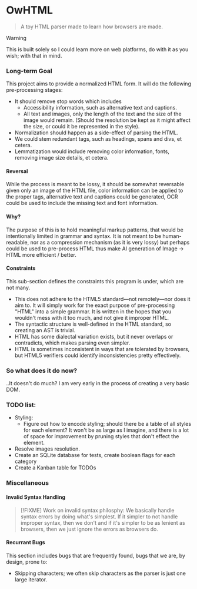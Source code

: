 # OwHTML
> A toy HTML parser made to learn how browsers are made.

> [!WARNING]
> This is built solely so I could learn more on web platforms, do with it as you wish; with that in mind.

### Long-term Goal

This project aims to provide a normalized HTML form. It will do the following pre-processing stages:
- It should remove stop words which includes
  - Accessibility information, such as alternative text and captions.
  - All text and images, only the length of the text and the size of the image would remain. (Should the resolution be kept as it might affect the size, or could it be represented in the style).
- Normalization should happen as a side-effect of parsing the HTML.
- We could stem redundant tags, such as headings, spans and divs, et cetera.
- Lemmatization would include removing color information, fonts, removing image size details, et cetera.

#### Reversal

While the process is meant to be lossy, it should be somewhat reversable given only an image of the HTML file, color information can be applied to the proper tags, alternative text and captions could be generated, OCR could be used to include the missing text and font information.

#### Why?

The purpose of this is to hold meaningful markup patterns, that would be intentionally limited in grammar and syntax. It is not meant to be human-readable, nor as a compression mechanism (as it is very lossy) but perhaps could be used to pre-process HTML thus make AI generation of Image -> HTML more efficient / better.

#### Constraints

This sub-section defines the constraints this program is under, which are not many.
- This does not adhere to the HTML5 standard—not remotely—nor does it aim to. It will simply work for the exact purpose of pre-processing "HTML" into a simple grammar. It is written in the hopes that you wouldn't mess with it too much, and not give it improper HTML.
- The syntactic structure is well-defined in the HTML standard, so creating an AST is trivial.
- HTML has some dialectal variation exists, but it never overlaps or contradicts, which makes parsing even simpler.
- HTML is sometimes inconsistent in ways that are tolerated by browsers, but HTML5 verifiers could identify inconsistencies pretty effectively.

### So what does it do now?

..It doesn't do much? I am very early in the process of creating a very basic DOM.

### TODO list:

- Styling:
  - Figure out how to encode styling; should there be a table of all styles
  for each element? It won't be as large as I imagine, and there is a lot of
  space for improvement by pruning styles that don't effect the element.
- Resolve images resolution.
- Create an SQLite database for tests, create boolean flags for each category
- Create a Kanban table for TODOs

### Miscellaneous

#### Invalid Syntax Handling

> [!FIXME]
> Work on invalid syntax philosphy:
> We basically handle syntax errors by doing what's simplest.
> If it simpler to not handle improper syntax, then we don't
> and if it's simpler to be as lenient as browsers, then we
> just ignore the errors as browsers do.

#### Recurrant Bugs

This section includes bugs that are frequently found, bugs that we are, by design, prone to:
- Skipping characters; we often skip characters as the parser is just one large iterator.
